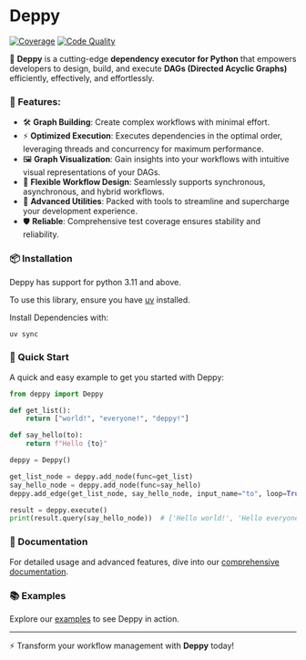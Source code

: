 # Deppy
[![Coverage](https://img.shields.io/badge/Coverage-100%25-brightgreen)]() [![Code Quality](https://img.shields.io/badge/Code%20Quality-A%2B-blue)]()

🚀 **Deppy** is a cutting-edge **dependency executor for Python** that empowers developers to design, build, and execute **DAGs (Directed Acyclic Graphs)** efficiently, effectively, and effortlessly.

### 🌟 Features:
- 🛠️ **Graph Building**: Create complex workflows with minimal effort.
- ⚡ **Optimized Execution**: Executes dependencies in the optimal order, leveraging threads and concurrency for maximum performance.
- 🖼️ **Graph Visualization**: Gain insights into your workflows with intuitive visual representations of your DAGs.
- 🔄 **Flexible Workflow Design**: Seamlessly supports synchronous, asynchronous, and hybrid workflows.
- 🎯 **Advanced Utilities**: Packed with tools to streamline and supercharge your development experience.
- 🛡️ **Reliable**: Comprehensive test coverage ensures stability and reliability.

### 📦 Installation

Deppy has support for python 3.11 and above.

To use this library, ensure you have [uv](https://docs.astral.sh/uv/) installed.

Install Dependencies with:

```bash
uv sync
```

### 🚀 Quick Start

A quick and easy example to get you started with Deppy:

```python
from deppy import Deppy

def get_list():
    return ["world!", "everyone!", "deppy!"]

def say_hello(to):
    return f"Hello {to}"

deppy = Deppy()

get_list_node = deppy.add_node(func=get_list)
say_hello_node = deppy.add_node(func=say_hello)
deppy.add_edge(get_list_node, say_hello_node, input_name="to", loop=True)

result = deppy.execute()
print(result.query(say_hello_node))  # ['Hello world!', 'Hello everyone!', 'Hello deppy!']
```

### 📖 Documentation
For detailed usage and advanced features, dive into our [comprehensive documentation](./docs).

### 📚 Examples
Explore our [examples](./examples) to see Deppy in action.

---

⚡ Transform your workflow management with **Deppy** today!
